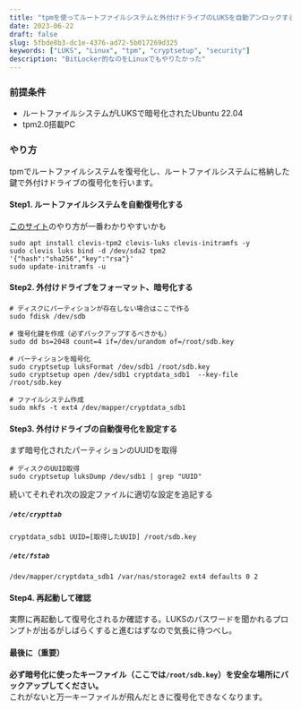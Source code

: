 ```yaml
---
title: "tpmを使ってルートファイルシステムと外付けドライブのLUKSを自動アンロックする"
date: 2023-06-22
draft: false
slug: 5fbde8b3-dc1e-4376-ad72-5b017269d325
keywords: ["LUKS", "Linux", "tpm", "cryptsetup", "security"]
description: "BitLocker的なのをLinuxでもやりたかった"
---
```


### 前提条件
 - ルートファイルシステムがLUKSで暗号化されたUbuntu 22.04
 - tpm2.0搭載PC

### やり方
tpmでルートファイルシステムを復号化し、ルートファイルシステムに格納した鍵で外付けドライブの復号化を行います。


#### Step1. ルートファイルシステムを自動復号化する
[このサイト](https://zenn.dev/walkmana_25/articles/ubuntu2204-tpm2)のやり方が一番わかりやすいかも

```
sudo apt install clevis-tpm2 clevis-luks clevis-initramfs -y
sudo clevis luks bind -d /dev/sda2 tpm2 '{"hash":"sha256","key":"rsa"}'
sudo update-initramfs -u
```

#### Step2. 外付けドライブをフォーマット、暗号化する

```
# ディスクにパーティションが存在しない場合はここで作る
sudo fdisk /dev/sdb

# 復号化鍵を作成（必ずバックアップするべきかも）
sudo dd bs=2048 count=4 if=/dev/urandom of=/root/sdb.key

# パーティションを暗号化
sudo cryptsetup luksFormat /dev/sdb1 /root/sdb.key
sudo cryptsetup open /dev/sdb1 cryptdata_sdb1  --key-file /root/sdb.key

# ファイルシステム作成
sudo mkfs -t ext4 /dev/mapper/cryptdata_sdb1
```

#### Step3. 外付けドライブの自動復号化を設定する

まず暗号化されたパーティションのUUIDを取得

```
# ディスクのUUID取得
sudo cryptsetup luksDump /dev/sdb1 | grep "UUID"
```

続いてそれぞれ次の設定ファイルに適切な設定を追記する

##### `/etc/crypttab`
```
cryptdata_sdb1 UUID=[取得したUUID] /root/sdb.key
```

##### `/etc/fstab`
```
/dev/mapper/cryptdata_sdb1 /var/nas/storage2 ext4 defaults 0 2
```

#### Step4. 再起動して確認
実際に再起動して復号化されるか確認する。LUKSのパスワードを聞かれるプロンプトが出るがしばらくすると進むはずなので気長に待つべし。

#### 最後に（重要）
**必ず暗号化に使ったキーファイル（ここでは`/root/sdb.key`）を安全な場所にバックアップしてください。**  
これがないと万一キーファイルが飛んだときに復号化できなくなります。
